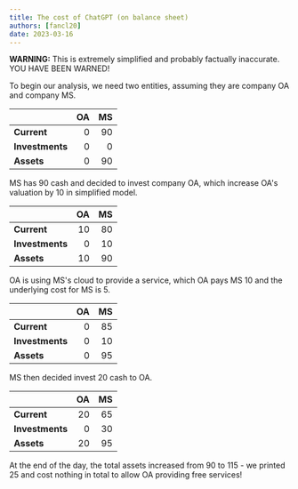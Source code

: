 ```yaml
---
title: The cost of ChatGPT (on balance sheet)
authors: [fancl20]
date: 2023-03-16
---
```



**WARNING:** This is extremely simplified and probably factually inaccurate. YOU HAVE BEEN WARNED!

To begin our analysis, we need two entities, assuming they are company OA and company MS.

|               | OA | MS |
|---------------|---:|---:|
|**Current**    | 0  | 90 |
|**Investments**| 0  | 0  |
|**Assets**     | 0  | 90 |


MS has 90 cash and decided to invest company OA, which increase OA's valuation by 10 in simplified model.

|               | OA | MS |
|---------------|---:|---:|
|**Current**    | 10 | 80 |
|**Investments**| 0  | 10 |
|**Assets**     | 10 | 90 |

OA is using MS's cloud to provide a service, which OA pays MS 10 and the underlying cost for MS is 5.

|               | OA | MS |
|---------------|---:|---:|
|**Current**    | 0  | 85 |
|**Investments**| 0  | 10 |
|**Assets**     | 0  | 95 |

MS then decided invest 20 cash to OA.

|               | OA | MS |
|---------------|---:|---:|
|**Current**    | 20 | 65 |
|**Investments**| 0  | 30 |
|**Assets**     | 20 | 95 |

At the end of the day, the total assets increased from 90 to 115 - we printed 25 and cost nothing in total to allow OA providing free services!
